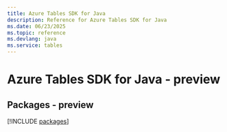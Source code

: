 ```yaml
---
title: Azure Tables SDK for Java
description: Reference for Azure Tables SDK for Java
ms.date: 06/23/2025
ms.topic: reference
ms.devlang: java
ms.service: tables
---
```

# Azure Tables SDK for Java - preview
## Packages - preview
[!INCLUDE [packages](tables-index.md)]